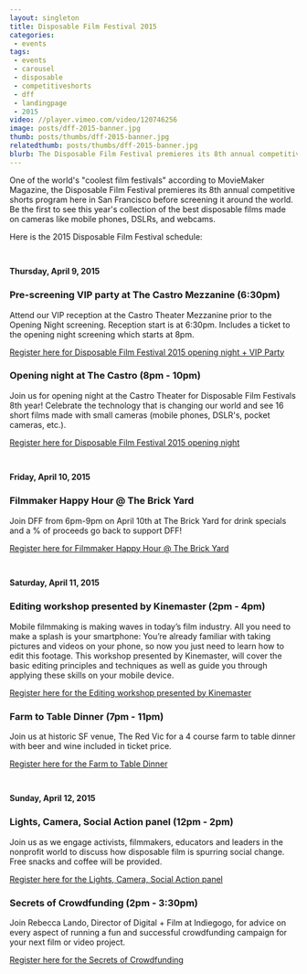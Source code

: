 ```yaml
---
layout: singleton
title: Disposable Film Festival 2015
categories:
 - events
tags:
 - events
 - carousel
 - disposable
 - competitiveshorts
 - dff
 - landingpage
 - 2015
video: //player.vimeo.com/video/120746256
image: posts/dff-2015-banner.jpg
thumb: posts/thumbs/dff-2015-banner.jpg
relatedthumb: posts/thumbs/dff-2015-banner.jpg
blurb: The Disposable Film Festival premieres its 8th annual competitive shorts program here in San Francisco before screening it around the world. Be the first to see this year's collection of the best disposable films made on cameras like mobile phones, DSLRs, and webcams.
---
```


One of the world's "coolest film festivals" according to MovieMaker Magazine, the Disposable Film Festival premieres its 8th annual competitive shorts program here in San Francisco before screening it around the world. Be the first to see this year's collection of the best disposable films made on cameras like mobile phones, DSLRs, and webcams.

Here is the 2015 Disposable Film Festival schedule:

<h4 style="padding-top: 24px;">Thursday, April 9, 2015</h4>

### Pre-screening VIP party at The Castro Mezzanine (6:30pm)

Attend our VIP reception at the Castro Theater Mezzanine prior to the Opening Night screening. Reception start is at 6:30pm. Includes a ticket to the opening night screening which starts at 8pm.

<a href="https://disposablefilmvip.attendease.com/" target="_blank">Register here for Disposable Film Festival 2015 opening night + VIP Party</a>

### Opening night at The Castro (8pm - 10pm)

Join us for opening night at the Castro Theater for Disposable Film Festivals 8th year! Celebrate the technology that is changing our world and see 16 short films made with small cameras (mobile phones, DSLR's, pocket cameras, etc.).

<a href="https://disposablefilmfest.attendease.com/" target="_blank">Register here for Disposable Film Festival 2015 opening night</a>

<h4 style="padding-top: 24px;">Friday, April 10, 2015</h4>

### Filmmaker Happy Hour @ The Brick Yard

Join DFF from 6pm-9pm on April 10th at The Brick Yard for drink specials and a % of proceeds go back to support DFF!

<a href="https://drinks4dff.attendease.com/" target="_blank">Register here for Filmmaker Happy Hour @ The Brick Yard</a>

<h4 style="padding-top: 24px;">Saturday, April 11, 2015</h4>

### Editing workshop presented by Kinemaster (2pm - 4pm)

Mobile filmmaking is making waves in today’s film industry. All you need to make a splash is your smartphone: You’re already familiar with taking pictures and videos on your phone, so now you just need to learn how to edit this footage. This workshop presented by Kinemaster, will cover the basic editing principles and techniques as well as guide you through applying these skills on your mobile device.

<a href="https://dffworkshop1.attendease.com/" target="_blank">Register here for the Editing workshop presented by Kinemaster</a>

### Farm to Table Dinner (7pm - 11pm)

Join us at historic SF venue, The Red Vic for a 4 course farm to table dinner with beer and wine included in ticket price.

<a href="https://farmtotable.attendease.com/" target="_blank">Register here for the Farm to Table Dinner</a>

<h4 style="padding-top: 24px;">Sunday, April 12, 2015</h4>

### Lights, Camera, Social Action panel (12pm - 2pm)

Join us as we engage activists, filmmakers, educators and leaders in the nonprofit world to discuss how disposable film is spurring social change. Free snacks and coffee will be provided.

<a href="https://dffworkshop2.attendease.com/" target="_blank">Register here for the Lights, Camera, Social Action panel</a>

### Secrets of Crowdfunding (2pm - 3:30pm)

Join Rebecca Lando, Director of Digital + Film at Indiegogo, for advice on every aspect of running a fun and successful crowdfunding campaign for your next film or video project.

<a href="https://workshopindiegogo.attendease.com/" target="_blank">Register here for the Secrets of Crowdfunding</a>
